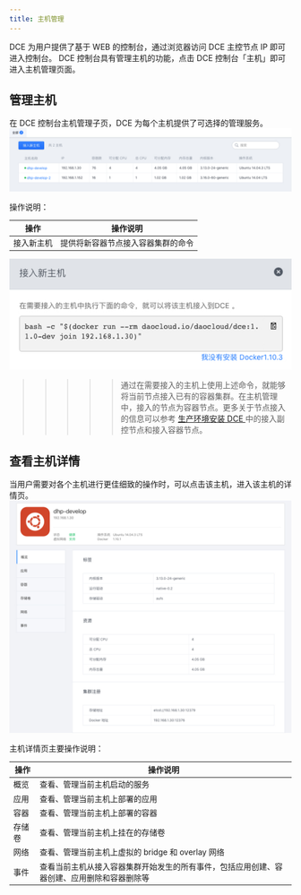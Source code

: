 ```yaml
---
title: 主机管理
---
```


DCE 为用户提供了基于 WEB 的控制台，通过浏览器访问 DCE 主控节点 IP 即可进入控制台。
DCE 控制台具有管理主机的功能，点击 DCE 控制台「主机」即可进入主机管理页面。

## 管理主机

在 DCE 控制台主机管理子页，DCE 为每个主机提供了可选择的管理服务。
![](nodes.jpg)

操作说明：

| 操作 | 操作说明 |
| ---- | ---- |
| 接入新主机 | 提供将新容器节点接入容器集群的命令 |

![](add_node.jpg)

>>>>> 通过在需要接入的主机上使用上述命令，就能够将当前节点接入已有的容器集群。在主机管理中，接入的节点为容器节点。更多关于节点接入的信息可以参考 [生产环境安装 DCE ](http://docs.daocloud.io/daocloud-enterprise/install-for-production) 中的接入副控节点和接入容器节点。


## 查看主机详情

当用户需要对各个主机进行更佳细致的操作时，可以点击该主机，进入该主机的详情页。
![](nodes_info.jpg)

主机详情页主要操作说明：

| 操作 | 操作说明 |
| ----- | ----- |
| 概览 | 查看、管理当前主机启动的服务 |
| 应用 | 查看、管理当前主机上部署的应用 |
| 容器 | 查看、管理当前主机上部署的容器 |
| 存储卷 | 查看、管理当前主机上挂在的存储卷 |
| 网络 | 查看、管理当前主机上虚拟的 bridge 和 overlay 网络 |
| 事件 | 查看当前主机从接入容器集群开始发生的所有事件，包括应用创建、容器创建、应用删除和容器删除等 |

